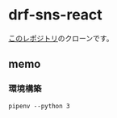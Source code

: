 # drf-sns-react

[このレポジトリ](https://github.com/GomaGoma676/sns-api)のクローンです。

## memo

### 環境構築

```shell
pipenv --python 3

```